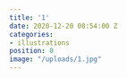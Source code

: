 ```yaml
---
title: '1'
date: 2020-12-20 08:54:00 Z
categories:
- illustrations
position: 0
image: "/uploads/1.jpg"
---
```



